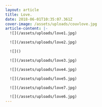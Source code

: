 ```yaml
---
layout: article
title: Love.
date: 2018-06-01T10:35:07.361Z
cover-image: /assets/uploads/couvlove.jpg
article-content: |-
  ![](/assets/uploads/love1.jpg)

  ![](/assets/uploads/love2.jpg)

  ![]()

  ![](/assets/uploads/love3.jpg)

  ![](/assets/uploads/love4.jpg)

  ![](/assets/uploads/love5.jpg)

  ![](/assets/uploads/love7.jpg)

  ![](/assets/uploads/love6.jpg)
---
```


